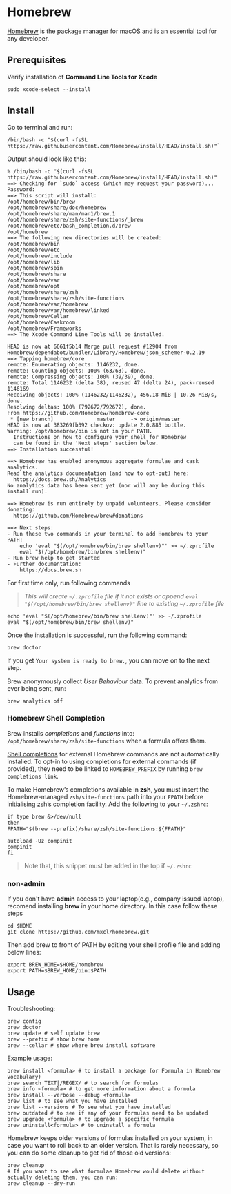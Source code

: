 # Homebrew

[Homebrew](https://brew.sh) is the package manager for macOS and is an essential tool for any developer.

## Prerequisites

Verify installation of **Command Line Tools for Xcode**
```shell
sudo xcode-select --install
```

## Install

Go to terminal and run:

```shell
/bin/bash -c "$(curl -fsSL https://raw.githubusercontent.com/Homebrew/install/HEAD/install.sh)"`
```

Output should look like this:

```log
% /bin/bash -c "$(curl -fsSL https://raw.githubusercontent.com/Homebrew/install/HEAD/install.sh)"
==> Checking for `sudo` access (which may request your password)...
Password:
==> This script will install:
/opt/homebrew/bin/brew
/opt/homebrew/share/doc/homebrew
/opt/homebrew/share/man/man1/brew.1
/opt/homebrew/share/zsh/site-functions/_brew
/opt/homebrew/etc/bash_completion.d/brew
/opt/homebrew
==> The following new directories will be created:
/opt/homebrew/bin
/opt/homebrew/etc
/opt/homebrew/include
/opt/homebrew/lib
/opt/homebrew/sbin
/opt/homebrew/share
/opt/homebrew/var
/opt/homebrew/opt
/opt/homebrew/share/zsh
/opt/homebrew/share/zsh/site-functions
/opt/homebrew/var/homebrew
/opt/homebrew/var/homebrew/linked
/opt/homebrew/Cellar
/opt/homebrew/Caskroom
/opt/homebrew/Frameworks
==> The Xcode Command Line Tools will be installed.

HEAD is now at 6661f5b14 Merge pull request #12904 from Homebrew/dependabot/bundler/Library/Homebrew/json_schemer-0.2.19
==> Tapping homebrew/core
remote: Enumerating objects: 1146232, done.
remote: Counting objects: 100% (63/63), done.
remote: Compressing objects: 100% (39/39), done.
remote: Total 1146232 (delta 38), reused 47 (delta 24), pack-reused 1146169
Receiving objects: 100% (1146232/1146232), 456.18 MiB | 10.26 MiB/s, done.
Resolving deltas: 100% (792672/792672), done.
From https://github.com/Homebrew/homebrew-core
 * [new branch]              master     -> origin/master
HEAD is now at 383269fb392 checkov: update 2.0.885 bottle.
Warning: /opt/homebrew/bin is not in your PATH.
  Instructions on how to configure your shell for Homebrew
  can be found in the 'Next steps' section below.
==> Installation successful!

==> Homebrew has enabled anonymous aggregate formulae and cask analytics.
Read the analytics documentation (and how to opt-out) here:
  https://docs.brew.sh/Analytics
No analytics data has been sent yet (nor will any be during this install run).

==> Homebrew is run entirely by unpaid volunteers. Please consider donating:
  https://github.com/Homebrew/brew#donations

==> Next steps:
- Run these two commands in your terminal to add Homebrew to your PATH:
    echo 'eval "$(/opt/homebrew/bin/brew shellenv)"' >> ~/.zprofile
    eval "$(/opt/homebrew/bin/brew shellenv)"
- Run brew help to get started
- Further documentation:
    https://docs.brew.sh
```

For first time only, run following commands<br/>

> _This will create `~/.zprofile` file if it not exists or append `eval "$(/opt/homebrew/bin/brew shellenv)"` line to existing `~/.zprofile` file_

```shell
echo 'eval "$(/opt/homebrew/bin/brew shellenv)"' >> ~/.zprofile
eval "$(/opt/homebrew/bin/brew shellenv)"
```

Once the installation is successful, run the following command:

```shell
brew doctor
```

If you get `Your system is ready to brew.`, you can move on to the next step.

Brew anonymously collect _User Behaviour_ data. To prevent analytics from ever being sent, run:
```shell
brew analytics off
```

### Homebrew Shell Completion
Brew installs _completions_ and _functions_  into: `/opt/homebrew/share/zsh/site-functions` when a formula offers them.

[Shell completions](https://docs.brew.sh/Shell-Completion) for external Homebrew commands are not automatically installed. To opt-in to using completions for external commands (if provided), they need to be linked to `HOMEBREW_PREFIX` by running `brew completions link`.

To make Homebrew’s completions available in **zsh**, you must insert the Homebrew-managed `zsh/site-functions` path into your `FPATH` before initialising zsh’s completion facility. Add the following to your `~/.zshrc`:
```shell
if type brew &>/dev/null
then
FPATH="$(brew --prefix)/share/zsh/site-functions:${FPATH}"

autoload -Uz compinit
compinit
fi
```
> Note that, this snippet must be added in the top if `~/.zshrc`

### non-admin

If you don't have **admin** access to your laptop(e.g., company issued laptop), recomend installing **brew** in your home directory.
In this case follow these steps

```shell
cd $HOME
git clone https://github.com/mxcl/homebrew.git
```

Then add brew to front of PATH by editing your shell profile file and adding below lines:

```
export BREW_HOME=$HOME/homebrew
export PATH=$BREW_HOME/bin:$PATH
```

## Usage

Troubleshooting:
```shell
brew config
brew doctor
brew update # self update brew
brew --prefix # show brew home
brew --cellar # show where brew install software
```

Example usage:
```shell
brew install <formula> # to install a package (or Formula in Homebrew vocabulary) 
brew search TEXT|/REGEX/ # to search for formulas
brew info <formula> # to get more information about a formula
brew install --verbose --debug <formula>
brew list # to see what you have installed
brew list --versions # To see what you have installed
brew outdated # to see if any of your formulas need to be updated
brew upgrade <formula> # to upgrade a specific formula 
brew uninstall<formula> # to uninstall a formula 
```

Homebrew keeps older versions of formulas installed on your system, in case you want to roll back to an older version. 
That is rarely necessary, so you can do some cleanup to get rid of those old versions:

```shell
brew cleanup
# If you want to see what formulae Homebrew would delete without actually deleting them, you can run:
brew cleanup --dry-run 
```